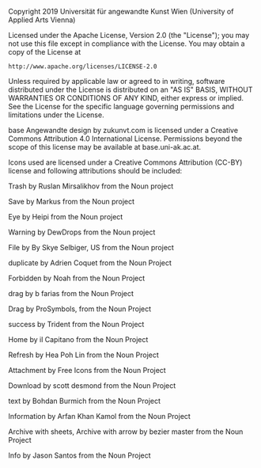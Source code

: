 Copyright 2019 Universität für angewandte Kunst Wien (University of Applied Arts Vienna)

Licensed under the Apache License, Version 2.0 (the "License");
you may not use this file except in compliance with the License.
You may obtain a copy of the License at

    http://www.apache.org/licenses/LICENSE-2.0

Unless required by applicable law or agreed to in writing, software
distributed under the License is distributed on an "AS IS" BASIS,
WITHOUT WARRANTIES OR CONDITIONS OF ANY KIND, either express or implied.
See the License for the specific language governing permissions and
limitations under the License.


base Angewandte design by zukunvt.com is licensed under a Creative Commons Attribution 4.0 International License.
Permissions beyond the scope of this license may be available at base.uni-ak.ac.at.

Icons used are licensed under a Creative Commons Attribution (CC-BY) license and following attributions should be included:

Trash by Ruslan Mirsalikhov from the Noun project

Save by Markus from the Noun project

Eye by Heipi from the Noun project

Warning by DewDrops from the Noun project

File by By Skye Selbiger, US from the Noun project

duplicate by Adrien Coquet from the Noun Project

Forbidden by Noah from the Noun Project

drag by b farias from the Noun Project

Drag by ProSymbols, from the Noun Project

success by Trident from the Noun Project

Home by il Capitano from the Noun Project

Refresh by Hea Poh Lin from the Noun Project

Attachment by Free Icons from the Noun Project

Download by scott desmond from the Noun Project

text by Bohdan Burmich from the Noun Project

Information by Arfan Khan Kamol from the Noun Project

Archive with sheets, Archive with arrow by bezier master from the Noun Project

Info by Jason Santos from the Noun Project
